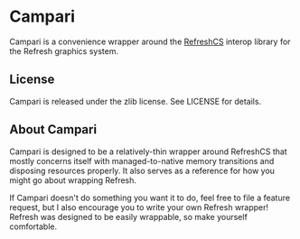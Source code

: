 # Campari

Campari is a convenience wrapper around the [RefreshCS](https://github.com/thatcosmonaut/RefreshCS) interop library for the Refresh graphics system.

## License

Campari is released under the zlib license. See LICENSE for details.

## About Campari

Campari is designed to be a relatively-thin wrapper around RefreshCS that mostly concerns itself with managed-to-native memory transitions and disposing resources properly. It also serves as a reference for how you might go about wrapping Refresh.

If Campari doesn't do something you want it to do, feel free to file a feature request, but I also encourage you to write your own Refresh wrapper! Refresh was designed to be easily wrappable, so make yourself comfortable.

